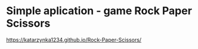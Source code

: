 # Simple aplication - game Rock Paper Scissors

https://katarzynka1234.github.io/Rock-Paper-Scissors/